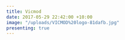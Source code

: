 ```yaml
---
title: Vicmod
date: 2017-05-29 22:42:00 +10:00
image: "/uploads/VICMOD%20logo-81dafb.jpg"
presenting: true
---
```


